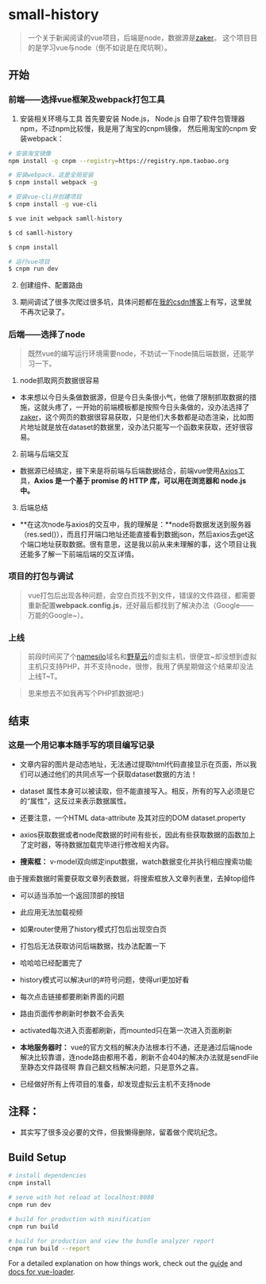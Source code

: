 # small-history

> 一个关于新闻阅读的vue项目，后端是node，数据源是[zaker](http://app.myzaker.com/)。
这个项目目的是学习vue与node（倒不如说是在爬坑啊）。

## 开始

### 前端——选择vue框架及webpack打包工具

1. 安装相关环境与工具
首先要安装 Node.js， Node.js 自带了软件包管理器 npm，不过npm比较慢，我是用了淘宝的cnpm镜像，
然后用淘宝的cnpm 安装webpack：

```bash
# 安装淘宝镜像
npm install -g cnpm --registry=https://registry.npm.taobao.org

# 安装webpack，这是全局安装
$ cnpm install webpack -g

# 安装vue-cli并创建项目
$ cnpm install -g vue-cli

$ vue init webpack samll-history

$ cd samll-history

$ cnpm install

# 运行vue项目
$ cnpm run dev
```
2. 创建组件、配置路由

3. 期间调试了很多次爬过很多坑，具体问题都在[我的csdn博客](https://blog.csdn.net/urnotzane/article/details/79443941)上有写，这里就不再次记录了。

### 后端——选择了node
> 既然vue的编写运行环境需要node，不妨试一下node搞后端数据，还能学习一下。

1. node抓取网页数据很容易

* 本来想以今日头条做数据源，但是今日头条很小气，他做了限制抓取数据的措施，这就头疼了，一开始的前端模板都是按照今日头条做的，没办法选择了[zaker](http://app.myzaker.com/)，这个网页的数据很容易获取，只是他们大多数都是动态渲染，比如图片地址就是放在dataset的数据里，没办法只能写一个函数来获取，还好很容易。

2. 前端与后端交互

* 数据源已经搞定，接下来是将前端与后端数据结合，前端vue使用[Axios](https://www.npmjs.com/package/axios)工具，**Axios 是一个基于 promise 的 HTTP 库，可以用在浏览器和 node.js 中。**

3. 后端总结

* **在这次node与axios的交互中，我的理解是：**node将数据发送到服务器（res.sed()），而且打开端口地址还能直接看到数据json，然后axios去get这个端口地址获取数据。很有意思，这是我以前从来未理解的事，这个项目让我还能多了解一下前端后端的交互详情。

### 项目的打包与调试

> vue打包后出现各种问题，会空白页找不到文件，错误的文件路径，都需要重新配置**webpack.config.js**，还好最后都找到了解决办法（Google——万能的Google~）。

### 上线

> 前段时间买了个[namesilo](https://www.namesilo.com/)域名和[野草云](http://www.yecaoyun.com/)的虚拟主机，很便宜~却没想到虚拟主机只支持PHP，并不支持node，很惨，我用了俩星期做这个结果却没法上线T~T。

> 思来想去不如我再写个PHP抓数据吧:)

## 结束

### 这是一个用记事本随手写的项目编写记录

* 文章内容的图片是动态地址，无法通过提取html代码直接显示在页面，所以我们可以通过他们的共同点写一个获取dataset数据的方法！

* dataset 属性本身可以被读取，但不能直接写入。相反，所有的写入必须是它的“属性”，这反过来表示数据属性。

* 还要注意，一个HTML data-attribute 及其对应的DOM dataset.property 

* axios获取数据或者node爬数据的时间有些长，因此有些获取数据的函数加上了定时器，等待数据加载完毕进行修改相关内容。

* **搜索框：**
v-model双向绑定input数据，watch数据变化并执行相应搜索功能

由于搜索数据时需要获取文章列表数据，将搜索框放入文章列表里，去掉top组件

* 可以适当添加一个返回顶部的按钮

* 此应用无法加载视频

* 如果router使用了history模式打包后出现空白页

* 打包后无法获取访问后端数据，找办法配置一下

* 哈哈哈已经配置完了 

* history模式可以解决url的#符号问题，使得url更加好看

* 每次点击链接都要刷新界面的问题

* 路由页面传参刷新时参数不会丢失

* activated每次进入页面都刷新，而mounted只在第一次进入页面刷新

* **本地服务器时：**
vue的官方文档的解决办法根本行不通，还是通过后端node解决比较靠谱，连node路由都用不着，刷新不会404的解决办法就是sendFile至静态文件路径啊 靠自己翻文档解决问题，只是意外之喜。

 * 已经做好所有上传项目的准备，却发现虚拟云主机不支持node

## 注释： 

* 其实写了很多没必要的文件，但我懒得删除，留着做个爬坑纪念。





## Build Setup

``` bash
# install dependencies
cnpm install

# serve with hot reload at localhost:8080
cnpm run dev

# build for production with minification
cnpm run build

# build for production and view the bundle analyzer report
cnpm run build --report
```

For a detailed explanation on how things work, check out the [guide](http://vuejs-templates.github.io/webpack/) and [docs for vue-loader](http://vuejs.github.io/vue-loader).
